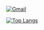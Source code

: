 [![Gmail](https://img.shields.io/badge/%20-Send%20Mail-black?color=14171A&labelColor=ef5350&logo=gmail&logoColor=ffffff)](mailto:faisalnazik.cs@gmail.com)

[![Top Langs](https://github-readme-stats.vercel.app/api/top-langs/?username=faisalnazik&layout=compact&repo&theme=dark)](https://github.com/faisalnazik/github-readme-stats)
